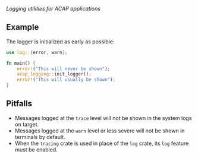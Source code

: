 _Logging utilities for ACAP applications_

## Example

The logger is initialized as early as possible:

```rust
use log::{error, warn};

fn main() {
    error!("This will never be shown");
    acap_logging::init_logger();
    error!("This will usually be shown");
}
```

## Pitfalls

- Messages logged at the `trace` level will not be shown in the system logs on target.
- Messages logged at the `warn` level or less severe will not be shown in terminals by default.
- When the `tracing` crate is used in place of the `log` crate, its `log` feature must be enabled.
